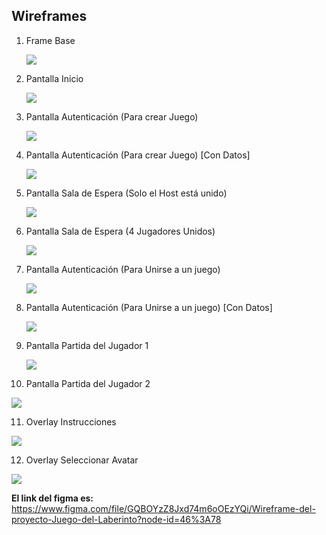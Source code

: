 ## Wireframes



1. Frame Base

   ![](https://github.com/Esteban201483/appweb20a-Esteban-Joel/blob/master/design/wireframes/src/1.%20Frame%20Base.svg)
2. Pantalla Inicio

   ![](https://github.com/Esteban201483/appweb20a-Esteban-Joel/blob/master/design/wireframes/src/2.%20Inicio.png)
3. Pantalla Autenticación (Para crear Juego)

   ![](https://github.com/Esteban201483/appweb20a-Esteban-Joel/blob/master/design/wireframes/src/3.%20Autenticaci%C3%B3n%20%5BCrearJuego%5D.svg)
4. Pantalla Autenticación (Para crear Juego) [Con Datos]

   ![](https://github.com/Esteban201483/appweb20a-Esteban-Joel/blob/master/design/wireframes/src/4.%20Autenticaci%C3%B3n%20(Con%20datos)%20%5BCrear%20Juego%5D.svg)
5. Pantalla Sala de Espera (Solo el Host está unido)

   ![](https://github.com/Esteban201483/appweb20a-Esteban-Joel/blob/master/design/wireframes/src/5.%20Sala%20de%20Espera%20(Solo%20el%20creador%20Unido).svg)
6. Pantalla Sala de Espera (4 Jugadores Unidos)

   ![](https://github.com/Esteban201483/appweb20a-Esteban-Joel/blob/master/design/wireframes/src/6.%20Sala%20de%20Espera%20(4%20Jugadores%20Unidos).svg)
7. Pantalla Autenticación (Para Unirse a un juego)

   ![](https://github.com/Esteban201483/appweb20a-Esteban-Joel/blob/master/design/wireframes/src/7.%20Autenticaci%C3%B3n%20%5BUnirse%20a%20Juego%5D.svg)
8. Pantalla Autenticación (Para Unirse a un juego) [Con Datos]

   ![](https://github.com/Esteban201483/appweb20a-Esteban-Joel/blob/master/design/wireframes/src/8.%20Autenticaci%C3%B3n%20(Con%20datos)%20%5BUnirse%20a%20Juego%5D.svg)
9. Pantalla Partida del Jugador 1

   ![](https://github.com/Esteban201483/appweb20a-Esteban-Joel/blob/master/design/wireframes/src/9.%20Partida%20jugador%201.png)
10. Pantalla Partida del Jugador 2

   ![](https://github.com/Esteban201483/appweb20a-Esteban-Joel/blob/master/design/wireframes/src/10.%20Partida%20jugador%202.png)

11. Overlay Instrucciones

   ![](https://github.com/Esteban201483/appweb20a-Esteban-Joel/blob/master/design/wireframes/src/11.%20Instrucciones.svg)
   
   
12. Overlay Seleccionar Avatar

   ![](https://github.com/Esteban201483/appweb20a-Esteban-Joel/blob/master/design/wireframes/src/12.Overlay%20Avatares.svg)




**El link del figma es:** https://www.figma.com/file/GQBOYzZ8Jxd74m6oOEzYQi/Wireframe-del-proyecto-Juego-del-Laberinto?node-id=46%3A78 
